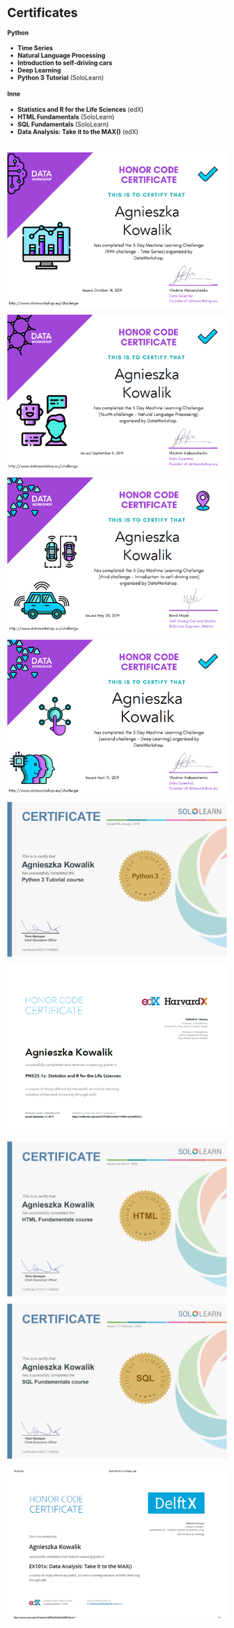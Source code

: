 # Certificates

#### Python
* **Time Series** 
* **Natural Language Processing** 
* **Introduction to self-driving cars** 
* **Deep Learning** 
* **Python 3 Tutorial** (SoloLearn)

#### Inne
* **Statistics and R for the Life Sciences** (edX)
* **HTML Fundamentals** (SoloLearn)
* **SQL Fundamentals** (SoloLearn)
* **Data Analysis: Take it to the MAX()** (edX)
#


![certificate_2](./certificates/DataWorkshop_5DaysChellange_day5.png)

![certificate_3](./certificates/DataWorkshop_5DaysChellange_day4.png)

![certificate_4](./certificates/DataWorkshop_5DaysChellange_day3.png)

![certificate_5](./certificates/DataWorkshop_5DaysChellange_day2.png)

![certificate_1](./certificates/python_sololearn.png)

![certificate_6](./certificates/Certificate_edX__R.png)

![certificate_9](./certificates/html_sololearn.jpg)

![certificate_7](./certificates/sql_sololearn.jpg)

![certificate_8](./certificates/DelftX_EX101x_Certificate_edX__R.png)


